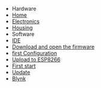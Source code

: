 * Hardware
* [Home](/)
* [Electronics](electronics)
* [Housing](housing)
* Software
* [IDE](software)
* [Download and open the firmware](ide)
* [first Configuration](config)
* [Upload to ESP8266](upload)
* [First start](start)
* [Update](update)
* [Blynk](blynk)
